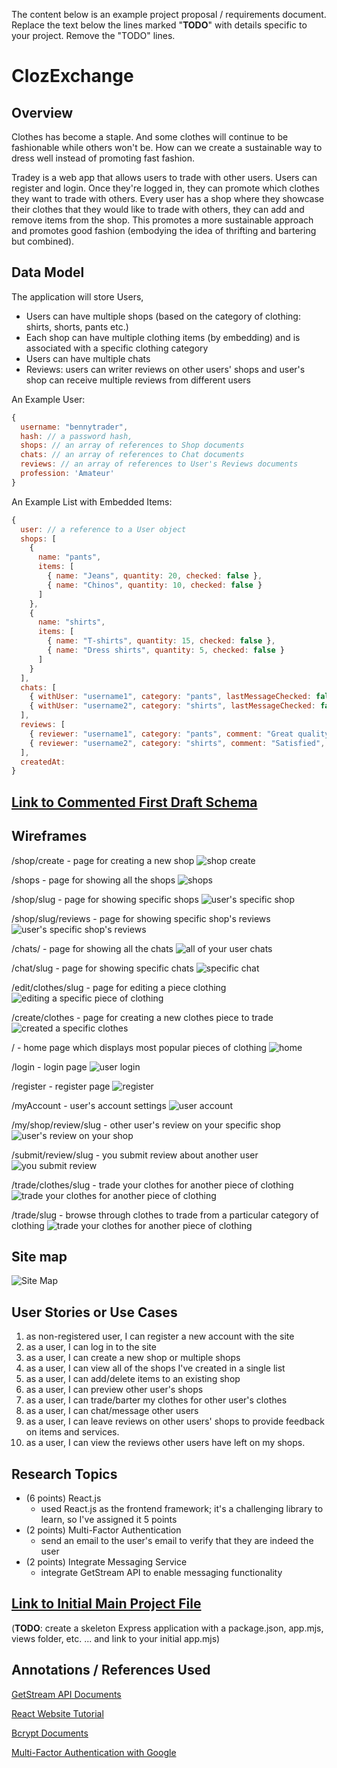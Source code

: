 The content below is an example project proposal / requirements document. Replace the text below the lines marked "__TODO__" with details specific to your project. Remove the "TODO" lines.

# ClozExchange 

## Overview

Clothes has become a staple. And some clothes will continue to be fashionable while others won't be. How can we create a sustainable way to dress well instead of promoting fast fashion. 

Tradey is a web app that allows users to trade with other users. Users can register and login. Once they're logged in, they can promote which clothes they want to trade with others. Every user has a shop where they showcase their clothes that they would like to trade with others, they can add and remove items from the shop. This promotes a more sustainable approach and promotes good fashion (embodying the idea of thrifting and bartering but combined).

## Data Model

The application will store Users, 

* Users can have multiple shops (based on the category of clothing: shirts, shorts, pants etc.)
* Each shop can have multiple clothing items (by embedding) and is associated with a specific clothing category
* Users can have multiple chats
* Reviews: users can writer reviews on other users' shops and user's shop can receive multiple reviews from different users

An Example User:

```javascript
{
  username: "bennytrader",
  hash: // a password hash,
  shops: // an array of references to Shop documents
  chats: // an array of references to Chat documents
  reviews: // an array of references to User's Reviews documents
  profession: 'Amateur'
}
```

An Example List with Embedded Items:

```javascript
{
  user: // a reference to a User object
  shops: [
    {
      name: "pants",
      items: [
        { name: "Jeans", quantity: 20, checked: false },
        { name: "Chinos", quantity: 10, checked: false }
      ]
    },
    {
      name: "shirts",
      items: [
        { name: "T-shirts", quantity: 15, checked: false },
        { name: "Dress shirts", quantity: 5, checked: false }
      ]
    }
  ],
  chats: [
    { withUser: "username1", category: "pants", lastMessageChecked: false },
    { withUser: "username2", category: "shirts", lastMessageChecked: false }
  ],
  reviews: [ 
    { reviewer: "username1", category: "pants", comment: "Great quality!", checked: false },
    { reviewer: "username2", category: "shirts", comment: "Satisfied", checked: false }
  ],
  createdAt:
}
``` 

## [Link to Commented First Draft Schema](db.mjs) 

## Wireframes

/shop/create - page for creating a new shop
![shop create](documentation/create-new-shop.png)

/shops - page for showing all the shops
![shops](documentation/my-shops.png)

/shop/slug - page for showing specific shops
![user's specific shop](documentation/my-shop-slug.png)

/shop/slug/reviews - page for showing specific shop's reviews
![user's specific shop's reviews](documentation/my-shop-reviews-slug.png)

/chats/ - page for showing all the chats
![all of your user chats](documentation/chats.png)

/chat/slug - page for showing specific chats
![specific chat](documentation/chat-slug.png)

/edit/clothes/slug - page for editing a piece clothing
![editing a specific piece of clothing](documentation/edit-clothes-slug.png)

/create/clothes - page for creating a new clothes piece to trade
![created a specific clothes](documentation/create-clothes.png)

/ - home page which displays most popular pieces of clothing
![home](documentation/home.png)

/login - login page
![user login](documentation/login.png)

/register - register page
![register](documentation/register.png)

/myAccount - user's account settings
![user account](documentation/my-account.png)

/my/shop/review/slug - other user's review on your specific shop
![user's review on your shop](documentation/my-specific-review.png)

/submit/review/slug - you submit review about another user
![you submit review](documentation/submit-review-slug.png)

/trade/clothes/slug - trade your clothes for another piece of clothing
![trade your clothes for another piece of clothing](documentation/trade-username-slug.png)

/trade/slug - browse through clothes to trade from a particular category of clothing
![trade your clothes for another piece of clothing](documentation/trade-slug-category.png)

## Site map
![Site Map](documentation/site-map.png)

## User Stories or Use Cases

1. as non-registered user, I can register a new account with the site
2. as a user, I can log in to the site
3. as a user, I can create a new shop or multiple shops
4. as a user, I can view all of the shops I've created in a single list
5. as a user, I can add/delete items to an existing shop
6. as a user, I can preview other user's shops
7. as a user, I can trade/barter my clothes for other user's clothes
8. as a user, I can chat/message other users
9. as a user, I can leave reviews on other users' shops to provide feedback on items and services.
10. as a user, I can view the reviews other users have left on my shops.

## Research Topics

* (6 points) React.js
    * used React.js as the frontend framework; it's a challenging library to learn, so I've assigned it 5 points
* (2 points) Multi-Factor Authentication
    * send an email to the user's email to verify that they are indeed the user
* (2 points) Integrate Messaging Service
    * integrate GetStream API to enable messaging functionality


## [Link to Initial Main Project File](app.mjs) 

(__TODO__: create a skeleton Express application with a package.json, app.mjs, views folder, etc. ... and link to your initial app.mjs)

## Annotations / References Used

[GetStream API Documents](https://getstream.io/chat/?adgroup=155988470535&matchtype=p&device=c&network=g&placement=&adposition=&utm_source=google&utm_medium=cpc&utm_campaign=20779301884&utm_term=build%20chat%20app&utm_content=680817547858&hsa_acc=6893682346&hsa_cam=20779301884&hsa_grp=155988470535&hsa_ad=680817547858&hsa_src=g&hsa_tgt=kwd-323226821902&hsa_kw=build%20chat%20app&hsa_mt=p&hsa_net=adwords&hsa_ver=3&gad_source=1&gclid=Cj0KCQjwm5e5BhCWARIsANwm06gKb9-XfCCmFxw_BV7YLLffPOdGhZR8-W824eh9Pw28AUjJeScPX3gaAn-CEALw_wcB)

[React Website Tutorial](https://www.youtube.com/watch?v=I2UBjN5ER4s)

[Bcrypt Documents](https://www.npmjs.com/package/bcrypt)

[Multi-Factor Authentication with Google](https://esketchers.com/implementing-2fa-with-mern-stack/)

